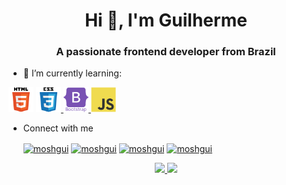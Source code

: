 <h1 align="center">Hi 👋, I'm Guilherme</h1>
<h3 align="center">A passionate frontend developer from Brazil</h3>

- 🌱 I’m currently learning:
<p align="left"> 
  <img src="https://raw.githubusercontent.com/devicons/devicon/master/icons/html5/html5-original-wordmark.svg" alt="html5" width="40" height="40"/> </a>  
  <a href="https://www.w3schools.com/css/" target="_blank" rel="noreferrer"> <img src="https://raw.githubusercontent.com/devicons/devicon/master/icons/css3/css3-original-wordmark.svg" alt="css3" width="40" height="40"/> </a> <a href="https://www.w3.org/html/" target="_blank" rel="noreferrer"> 
  <a href="https://getbootstrap.com" target="_blank" rel="noreferrer"> 
  <img src="https://raw.githubusercontent.com/devicons/devicon/master/icons/bootstrap/bootstrap-plain-wordmark.svg" alt="bootstrap" width="40" height="40"/> </a>
  <a href="https://developer.mozilla.org/en-US/docs/Web/JavaScript" target="_blank" rel="noreferrer"> 
  <img src="https://raw.githubusercontent.com/devicons/devicon/master/icons/javascript/javascript-original.svg" alt="javascript" width="40" height="40"/> </a>
</p>

- Connect with me
  <p align="left">
  <a href="https://linkedin.com/in/moshgui" target="blank"><img align="center" src="https://raw.githubusercontent.com/rahuldkjain/github-profile-readme-generator/master/src/images/icons/Social/linked-in-alt.svg" alt="moshgui" height="30" width="40" /></a>
  <a href="https://instagram.com/moshgui" target="blank"><img align="center" src="https://raw.githubusercontent.com/rahuldkjain/github-profile-readme-generator/master/src/images/icons/Social/instagram.svg" alt="moshgui" height="30" width="40" /></a>
  <a href="https://www.behance.net/moshgui" target="blank"><img align="center" src="https://raw.githubusercontent.com/rahuldkjain/github-profile-readme-generator/master/src/images/icons/Social/behance.svg" alt="moshgui" height="30" width="40" /></a>
  <a href="https://discord.gg/moshgui" target="blank"><img align="center" src="https://raw.githubusercontent.com/rahuldkjain/github-profile-readme-generator/master/src/images/icons/Social/discord.svg" alt="moshgui" height="30" width="40" /></a>
</p>

<div align="center">
  <a href="https://github.com/moshgui">
  <img height="180em" src="https://github-readme-stats.vercel.app/api?username=moshgui&show_icons=true&theme=dracula&include_all_commits=true&count_private=true"/>
  <img height="180em" src="https://github-readme-stats.vercel.app/api/top-langs/?username=moshgui&layout=compact&langs_count=7&theme=dracula"/>
</div>
